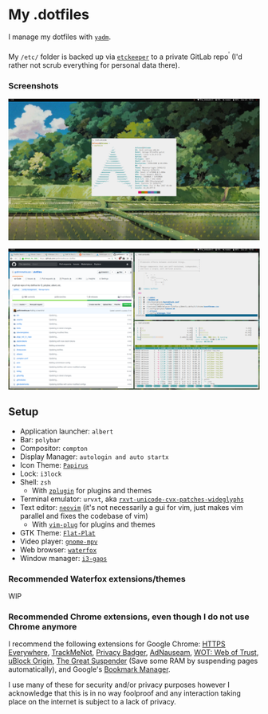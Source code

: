 # My .dotfiles

I manage my dotfiles with [`yadm`](https://github.com/TheLocehiliosan/yadm).

My `/etc/` folder is backed up via [`etckeeper`](https://wiki.archlinux.org/index.php/etckeeper) to a private GitLab repo<sup><sup><sup><a href="https://gitlab.com/gatlinnewhouse/etc_backup/tree/master">.</a></sup></sup></sup> (I'd rather not scrub everything for personal data there).

### Screenshots

![](Pictures/screenshot.png)

![](Pictures/busyscreenshot.png)

## Setup

* Application launcher: `albert`
* Bar: `polybar`
* Compositor: `compton`
* Display Manager: `autologin and auto startx`
* Icon Theme: [`Papirus`](https://github.com/PapirusDevelopmentTeam/papirus-icon-theme)
* Lock: `i3lock`
* Shell: `zsh` 
  * With [`zplugin`](https://github.com/zdharma/zplugin) for plugins and themes
* Terminal emulator: `urvxt`, aka [`rxvt-unicode-cvx-patches-wideglyphs`](https://aur.archlinux.org/packages/rxvt-unicode-cvs-patched-wideglyphs/)
* Text editor: [`neovim`](https://github.com/neovim/neovim) (it's not necessarily a gui for vim, just makes vim parallel and fixes the codebase of vim) 
  * With [`vim-plug`](https://github.com/junegunn/vim-plug) for plugins and themes
* GTK Theme: [`Flat-Plat`](https://github.com/nana-4/Flat-Plat)
* Video player: [`gnome-mpv`](https://github.com/gnome-mpv/gnome-mpv)
* Web browser: [`waterfox`](https://www.waterfoxproject.org/)
* Window manager: [`i3-gaps`](https://github.com/Airblader/i3)

### Recommended Waterfox extensions/themes

WIP

### Recommended Chrome extensions, even though I do not use Chrome anymore
I recommend the following extensions for Google Chrome: [HTTPS Everywhere](https://chrome.google.com/webstore/detail/https-everywhere/gcbommkclmclpchllfjekcdonpmejbdp?hl=en), [TrackMeNot](https://chrome.google.com/webstore/detail/trackmenot/cgllkjmdafllcidaehjejjhpfkmanmka?hl=en), [Privacy Badger](https://chrome.google.com/webstore/detail/privacy-badger/pkehgijcmpdhfbdbbnkijodmdjhbjlgp?hl=en-US), [AdNauseam](https://adnauseam.io/), [WOT: Web of Trust](https://chrome.google.com/webstore/detail/wot-web-of-trust-website/bhmmomiinigofkjcapegjjndpbikblnp?hl=en), [uBlock Origin](https://chrome.google.com/webstore/detail/ublock-origin/cjpalhdlnbpafiamejdnhcphjbkeiagm?hl=en), [The Great Suspender](https://chrome.google.com/webstore/detail/the-great-suspender/klbibkeccnjlkjkiokjodocebajanakg?hl=en) (Save some RAM by suspending pages automatically), and Google's [Bookmark Manager](https://chrome.google.com/webstore/detail/bookmark-manager/gmlllbghnfkpflemihljekbapjopfjik?hl=en).

I use many of these for security and/or privacy purposes however I acknowledge that this is in no way foolproof and any interaction taking place on the internet is subject to a lack of privacy.
